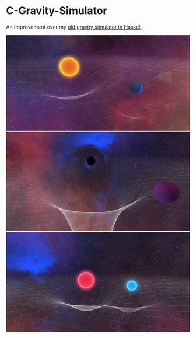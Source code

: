 # C-Gravity-Simulator
An improvement over my [old gravity simulator in Haskell](https://github.com/FuzzyCat444/HaskellGravitySim).

![](/images/image1.png)
![](/images/image2.png)
![](/images/image3.png)
